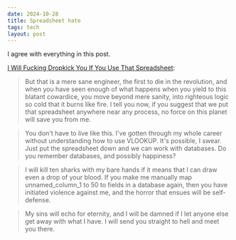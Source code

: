 ```yaml
---
date: 2024-10-28 
title: Spreadsheet hate
tags: tech
layout: post
---
```


I agree with everything in this post.

[I Will Fucking Dropkick You If You Use That Spreadsheet](https://ludic.mataroa.blog/blog/i-will-fucking-dropkick-you-if-you-use-that-spreadsheet/):

> But that is a mere sane engineer, the first to die in the revolution, and when you have seen enough of what happens when you yield to this blatant cowardice, you move beyond mere sanity, into righteous logic so cold that it burns like fire. I tell you now, if you suggest that we put that spreadsheet anywhere near any process, no force on this planet will save you from me.

> You don't have to live like this. I've gotten through my whole career without understanding how to use VLOOKUP. It's possible, I swear. Just put the spreadsheet down and we can work with databases. Do you remember databases, and possibly happiness?

> I will kill ten sharks with my bare hands if it means that I can draw even a drop of your blood. If you make me manually map unnamed_column_1 to 50 to fields in a database again, then you have initiated violence against me, and the horror that ensues will be self-defense.

> My sins will echo for eternity, and I will be damned if I let anyone else get away with what I have. I will send you straight to hell and meet you there.

> 